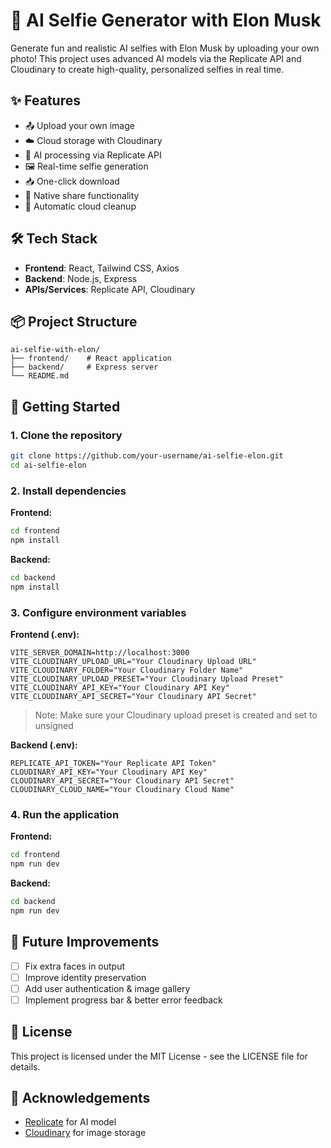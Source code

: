 # 🤖 AI Selfie Generator with Elon Musk

Generate fun and realistic AI selfies with Elon Musk by uploading your own photo! This project uses advanced AI models via the Replicate API and Cloudinary to create high-quality, personalized selfies in real time.

## ✨ Features

- 📤 Upload your own image
- ☁️ Cloud storage with Cloudinary
- 🤖 AI processing via Replicate API
- 🖼️ Real-time selfie generation
- 📥 One-click download
- 🔗 Native share functionality
- 🧹 Automatic cloud cleanup

## 🛠️ Tech Stack

- **Frontend**: React, Tailwind CSS, Axios
- **Backend**: Node.js, Express
- **APIs/Services**: Replicate API, Cloudinary

## 📦 Project Structure

```
ai-selfie-with-elon/
├── frontend/    # React application
├── backend/     # Express server
└── README.md
```

## 🚀 Getting Started

### 1. Clone the repository

```bash
git clone https://github.com/your-username/ai-selfie-elon.git
cd ai-selfie-elon
```

### 2. Install dependencies

**Frontend:**

```bash
cd frontend
npm install
```

**Backend:**

```bash
cd backend
npm install
```

### 3. Configure environment variables

**Frontend (.env):**

```
VITE_SERVER_DOMAIN=http://localhost:3000
VITE_CLOUDINARY_UPLOAD_URL="Your Cloudinary Upload URL"
VITE_CLOUDINARY_FOLDER="Your Cloudinary Folder Name"
VITE_CLOUDINARY_UPLOAD_PRESET="Your Cloudinary Upload Preset"
VITE_CLOUDINARY_API_KEY="Your Cloudinary API Key"
VITE_CLOUDINARY_API_SECRET="Your Cloudinary API Secret"
```

> Note: Make sure your Cloudinary upload preset is created and set to unsigned

**Backend (.env):**

```
REPLICATE_API_TOKEN="Your Replicate API Token"
CLOUDINARY_API_KEY="Your Cloudinary API Key"
CLOUDINARY_API_SECRET="Your Cloudinary API Secret"
CLOUDINARY_CLOUD_NAME="Your Cloudinary Cloud Name"
```

### 4. Run the application

**Frontend:**

```bash
cd frontend
npm run dev
```

**Backend:**

```bash
cd backend
npm run dev
```

## 🧠 Future Improvements

- [ ] Fix extra faces in output
- [ ] Improve identity preservation
- [ ] Add user authentication & image gallery
- [ ] Implement progress bar & better error feedback

## 📄 License

This project is licensed under the MIT License - see the LICENSE file for details.

## 🙏 Acknowledgements

- [Replicate](https://replicate.com/) for AI model
- [Cloudinary](https://cloudinary.com/) for image storage
